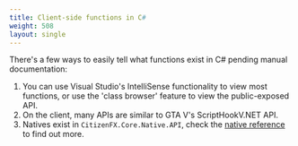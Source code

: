 ```yaml
---
title: Client-side functions in C#
weight: 508
layout: single
---
```


There's a few ways to easily tell what functions exist in C# pending manual documentation:

1.  You can use Visual Studio's IntelliSense functionality to view most functions, or use the 'class browser' feature
    to view the public-exposed API.
2.  On the client, many APIs are similar to GTA V's ScriptHookV.NET API.
3.  Natives exist in `CitizenFX.Core.Native.API`, check the [native reference](https://runtime.fivem.net/doc/natives/) to find out more.